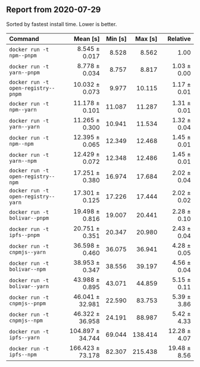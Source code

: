 ## Report from 2020-07-29

Sorted by fastest install time. Lower is better.


| Command | Mean [s] | Min [s] | Max [s] | Relative |
|:---|---:|---:|---:|---:|
| `docker run -t npm--pnpm` | 8.545 ± 0.017 | 8.528 | 8.562 | 1.00 |
| `docker run -t yarn--pnpm` | 8.778 ± 0.034 | 8.757 | 8.817 | 1.03 ± 0.00 |
| `docker run -t open-registry--pnpm` | 10.032 ± 0.073 | 9.977 | 10.115 | 1.17 ± 0.01 |
| `docker run -t npm--yarn` | 11.178 ± 0.101 | 11.087 | 11.287 | 1.31 ± 0.01 |
| `docker run -t yarn--yarn` | 11.265 ± 0.300 | 10.941 | 11.534 | 1.32 ± 0.04 |
| `docker run -t npm--npm` | 12.395 ± 0.065 | 12.349 | 12.468 | 1.45 ± 0.01 |
| `docker run -t yarn--npm` | 12.429 ± 0.072 | 12.348 | 12.486 | 1.45 ± 0.01 |
| `docker run -t open-registry--npm` | 17.251 ± 0.380 | 16.974 | 17.684 | 2.02 ± 0.04 |
| `docker run -t open-registry--yarn` | 17.301 ± 0.125 | 17.226 | 17.444 | 2.02 ± 0.02 |
| `docker run -t bolivar--pnpm` | 19.498 ± 0.816 | 19.007 | 20.441 | 2.28 ± 0.10 |
| `docker run -t ipfs--pnpm` | 20.751 ± 0.351 | 20.347 | 20.980 | 2.43 ± 0.04 |
| `docker run -t cnpmjs--yarn` | 36.598 ± 0.460 | 36.075 | 36.941 | 4.28 ± 0.05 |
| `docker run -t bolivar--npm` | 38.953 ± 0.347 | 38.556 | 39.197 | 4.56 ± 0.04 |
| `docker run -t bolivar--yarn` | 43.988 ± 0.895 | 43.071 | 44.859 | 5.15 ± 0.11 |
| `docker run -t cnpmjs--pnpm` | 46.041 ± 32.981 | 22.590 | 83.753 | 5.39 ± 3.86 |
| `docker run -t cnpmjs--npm` | 46.322 ± 36.958 | 24.191 | 88.987 | 5.42 ± 4.33 |
| `docker run -t ipfs--yarn` | 104.897 ± 34.744 | 69.044 | 138.414 | 12.28 ± 4.07 |
| `docker run -t ipfs--npm` | 166.423 ± 73.178 | 82.307 | 215.438 | 19.48 ± 8.56 |
